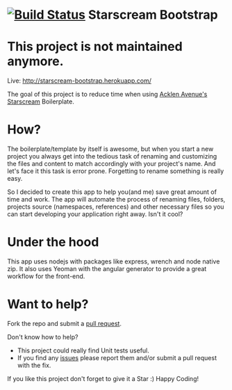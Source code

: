 [![Build Status](https://travis-ci.org/rsiwady29/starscream-bootstrap.svg?branch=master)](https://travis-ci.org/rsiwady29/starscream-bootstrap)
Starscream Bootstrap
====================

# This project is not maintained anymore.

Live: http://starscream-bootstrap.herokuapp.com/

The goal of this project is to reduce time when using [Acklen Avenue's Starscream](https://github.com/AcklenAvenue/Starscream) Boilerplate.

How?
=== 
The boilerplate/template by itself is awesome, but when you start a new project you always get into the tedious task of renaming and customizing the files and content to match accordingly with your project's name. And let's face it this task is error prone. Forgetting to rename something is really easy.

So I decided to create this app to help you(and me) save great amount of time and work. The app will automate the process of renaming files, folders, projects source (namespaces, references) and other necessary files so you can start developing your application right away. Isn't it cool? 


Under the hood
===
This app uses nodejs with packages like express, wrench and node native zip. 
It also uses Yeoman with the angular generator to provide a great workflow for the front-end.


Want to help?
===
Fork the repo and submit a [pull request](https://github.com/rsiwady29/starscream-bootstrap/pulls).


Don't know how to help? 
- This project could really find Unit tests useful.
- If you find any [issues](https://github.com/rsiwady29/starscream-bootstrap/issues) please report them and/or submit a pull request with the fix.

If you like this project don't forget to give it a Star :) 
Happy Coding! 
